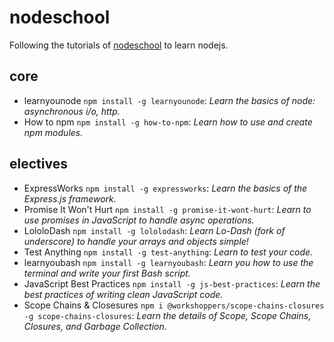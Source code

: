 # nodeschool

Following the tutorials of [nodeschool](https://nodeschool.io/#workshoppers) to learn nodejs.

## core

- learnyounode `npm install -g learnyounode`: _Learn the basics of node: asynchronous i/o, http._
- How to npm `npm install -g how-to-npm`: _Learn how to use and create npm modules._

## electives

- ExpressWorks `npm install -g expressworks`: _Learn the basics of the Express.js framework._
- Promise It Won't Hurt `npm install -g promise-it-wont-hurt`: _Learn to use promises in JavaScript to handle async operations._
- LololoDash `npm install -g lololodash`: _Learn Lo-Dash (fork of underscore) to handle your arrays and objects simple!_
- Test Anything `npm install -g test-anything`: _Learn to test your code._
- learnyoubash `npm install -g learnyoubash`: _Learn you how to use the terminal and write your first Bash script._
- JavaScript Best Practices `npm install -g js-best-practices`: _Learn the best practices of writing clean JavaScript code._
- Scope Chains & Closesures `npm i @workshoppers/scope-chains-closures -g
scope-chains-closures`: _Learn the details of Scope, Scope Chains, Closures, and Garbage Collection._
